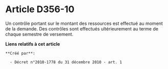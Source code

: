 # Article D356-10

Un contrôle portant sur le montant des ressources est effectué au moment de la demande. Des contrôles sont effectués
ultérieurement au terme de chaque semestre de versement.

**Liens relatifs à cet article**

	**Créé par**:

	  - Décret n°2010-1778 du 31 décembre 2010 - art. 1
